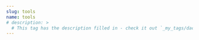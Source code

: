 ```yaml
---
slug: tools
name: tools
# description: >
  # This tag has the description filled in - check it out `_my_tags/dactyl.md`
---
```

